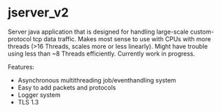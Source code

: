# jserver_v2
Server java application that is designed for handling large-scale custom-protocol tcp data traffic.
Makes most sense to use with CPUs with more threads (>16 Threads, scales more or less linearly).
Might have trouble using less than ~8 Threads efficiently.
Currently work in progress.

Features:
- Asynchronous multithreading job/eventhandling system
- Easy to add packets and protocols
- Logger system
- TLS 1.3

